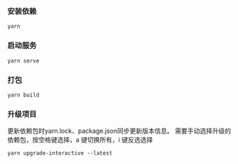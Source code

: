### 安装依赖
```
yarn
```

### 启动服务
```
yarn serve
```

### 打包
```
yarn build
```

### 升级项目
更新依赖包时yarn.lock、package.json同步更新版本信息。
需要手动选择升级的依赖包，按空格键选择，a 键切换所有，i 键反选选择
```
yarn upgrade-interactive --latest
```
